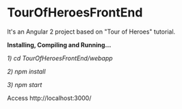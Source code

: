 # TourOfHeroesFrontEnd
<p>It's an Angular 2 project based on "Tour of Heroes" tutorial.</p>
<b>Installing, Compiling and Running...</b>
<p><i>1) cd TourOfHeroesFrontEnd/webapp</i></p>
<p><i>2) npm install</i></p>
<p><i>3) npm start</i></p>

<p>Access http://localhost:3000/</p>
